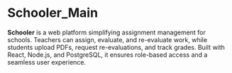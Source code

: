 # Schooler_Main
**Schooler** is a web platform simplifying assignment management for schools. Teachers can assign, evaluate, and re-evaluate work, while students upload PDFs, request re-evaluations, and track grades. Built with React, Node.js, and PostgreSQL, it ensures role-based access and a seamless user experience.

